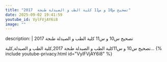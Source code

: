 ```yaml
---
title: "تصحيح س10 و س11 كلية الطب و الصيدلة طنجة  2017"
date: 2025-09-02 19:41:59 
youtube_id: VylFVjAY6i8
image: ""
---
```

description: |
  تصحيح س10 و س11 كلية الطب و الصيدلة طنجة  2017
  
  
  تصحيح س10 و س11كلية الطب و الصيدلة طنجة 2017,كلية الطب و الصيدلة,كلية...
{% include youtube-privacy.html id="VylFVjAY6i8" %}
